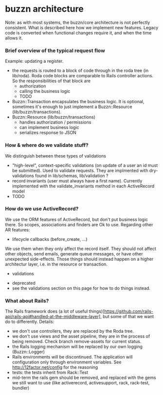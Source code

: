 # buzzn architecture

Note: as with most systems, the buzzn/core architecture is not perfectly consistent. 
What is described here how we implement new features. Legacy code is converted when functional changes require it, and when the time allows it.

### Brief overview of the typical request flow

Example: updating a register.

- the requests is routed to a block of code through in the roda tree (in lib/roda). Roda code blocks are comparable to Rails controller actions. So the responsibilities of that block are
    - authorization
    - calling the business logic
    - TODO
- Buzzn::Transaction encapsulates the business logic. It is optional, sometimes it's enough to just implement a Buzzn::Resource (lib/buzzn/transactions).
- Buzzn::Resource (lib/buzzn/transactions)
    - handles authorization / permissions
    - can implement business logic
    - serializes response to JSON

### How & where do we validate stuff?

We distinguish between these types of validations

- "high-level", context-specific validations (on update of a user an id must be submitted). Used to validate requests. They are implmented with dry-validations found in lib/schemas, lib/validation ?
- record invariants (user must always have a first name). Currently implemented with the validate_invariants method in each ActiveRecord model
- TODO

### How do we use ActiveRecord?

We use the ORM features of ActiveRecord, but don't put business logic there. So scopes, associations and finders are Ok to use. Regarding other AR features:

* lifecycle callbacks (before_create, ...) 

We use them when they only affect the record itself. They should not affect other objects, send emails, generate queue messages, or have other unexpected side-effects. Those things should instead happen on a higher architectur layer, i.e. in the resource or transaction.

* validations

- deprecated
- see the validations section on this page for how to do things instead.

### What about Rails?

The Rails framework does (a lot of useful things)[https://github.com/rails-api/rails-api#handled-at-the-middleware-layer], but some of that we want do to differently. Details:

- we don't use controllers, they are replaced by the Roda tree.
- we don't use views and the asset pipeline, they are in the process of being removed. Check branch remove-assets for current status.
- the Rails logging mechanism will be replaced by our own logging (Buzzn::Logger)
- Rails environments will be discontinued. The application will configuration only through environment variables. See http://12factor.net/config for the reasoning
- tests: the tests inherit from Rack::Test
- mid-term the rails gem should be removed, and replaced with the gems we still want to use (like activerecord, activesupport, rack, rack-test, bundler)